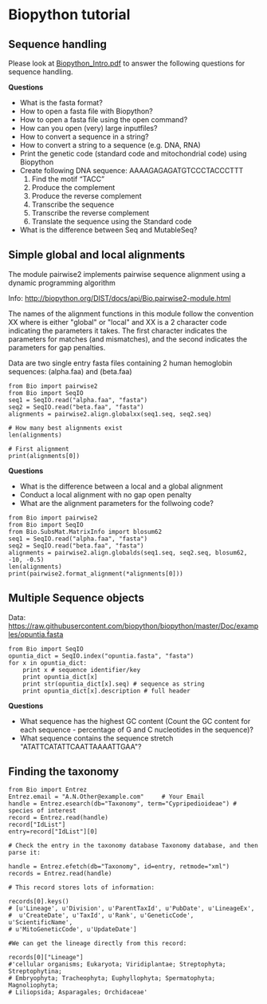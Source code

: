 # Biopython tutorial

## Sequence handling

Please look at [Biopython_Intro.pdf](../Biopython_Intro.pdf) to answer the following questions for sequence handling.

**Questions**

- What is the fasta format?
- How to open a fasta file with Biopython?
- How to open a fasta file using the open command?
- How can you open (very) large inputfiles?
- How to convert a sequence in a string?
- How to convert a string to a sequence (e.g. DNA, RNA)
- Print the genetic code (standard code and mitochondrial code) using Biopython
- Create following DNA sequence: AAAAGAGAGATGTCCCTACCCTTT
    1) Find the motif “TACC”
    2) Produce the complement
    3) Produce the reverse complement
    4) Transcribe the sequence
    5) Transcribe the reverse complement
    6) Translate the sequence using the Standard code
- What is the difference between Seq and MutableSeq?

## Simple global and local alignments

The module pairwise2 implements pairwise sequence alignment using a dynamic programming algorithm

Info: http://biopython.org/DIST/docs/api/Bio.pairwise2-module.html

The names of the alignment functions in this module follow the convention <alignment type>XX where <alignment type> is either "global" or "local" and XX is a 2 character code indicating the parameters it takes. The first character indicates the parameters for matches (and mismatches), and the second indicates the parameters for gap penalties.

Data are two single entry fasta files containing 2 human hemoglobin sequences: (alpha.faa) and (beta.faa)

```
from Bio import pairwise2
from Bio import SeqIO
seq1 = SeqIO.read("alpha.faa", "fasta")
seq2 = SeqIO.read("beta.faa", "fasta")
alignments = pairwise2.align.globalxx(seq1.seq, seq2.seq)

# How many best alignments exist
len(alignments)

# First alignment
print(alignments[0])
```

**Questions**
- What is the difference between a local and a global alignment
- Conduct a local alignment with no gap open penalty
- What are the alignment parameters for the follwoing code?

```
from Bio import pairwise2
from Bio import SeqIO
from Bio.SubsMat.MatrixInfo import blosum62
seq1 = SeqIO.read("alpha.faa", "fasta")
seq2 = SeqIO.read("beta.faa", "fasta")
alignments = pairwise2.align.globalds(seq1.seq, seq2.seq, blosum62, -10, -0.5)
len(alignments)
print(pairwise2.format_alignment(*alignments[0]))
```

## Multiple Sequence objects

Data: https://raw.githubusercontent.com/biopython/biopython/master/Doc/examples/opuntia.fasta

```
from Bio import SeqIO
opuntia_dict = SeqIO.index("opuntia.fasta", "fasta")
for x in opuntia_dict:
    print x # sequence identifier/key
    print opuntia_dict[x]
    print str(opuntia_dict[x].seq) # sequence as string
    print opuntia_dict[x].description # full header
```

**Questions**
- What sequence has the highest GC content (Count the GC content for each sequence - percentage of G and C nucleotides in the sequence)?
- What sequence contains the sequence stretch "ATATTCATATTCAATTAAAATTGAA"?

## Finding the taxonomy

```
from Bio import Entrez
Entrez.email = "A.N.Other@example.com"     # Your Email
handle = Entrez.esearch(db="Taxonomy", term="Cypripedioideae") # species of interest
record = Entrez.read(handle)
record["IdList"]
entry=record["IdList"][0]

# Check the entry in the taxonomy database Taxonomy database, and then parse it:

handle = Entrez.efetch(db="Taxonomy", id=entry, retmode="xml")
records = Entrez.read(handle)

# This record stores lots of information:

records[0].keys()
# [u'Lineage', u'Division', u'ParentTaxId', u'PubDate', u'LineageEx',
#  u'CreateDate', u'TaxId', u'Rank', u'GeneticCode', u'ScientificName',
# u'MitoGeneticCode', u'UpdateDate']

#We can get the lineage directly from this record:

records[0]["Lineage"]
#'cellular organisms; Eukaryota; Viridiplantae; Streptophyta; Streptophytina;
# Embryophyta; Tracheophyta; Euphyllophyta; Spermatophyta; Magnoliophyta;
# Liliopsida; Asparagales; Orchidaceae'
```



